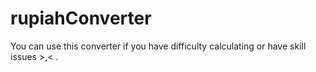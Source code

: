 # rupiahConverter

You can use this converter if you have difficulty calculating or have skill issues >,< .

